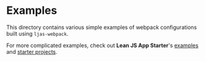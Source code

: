 # Examples

This directory contains various simple examples of webpack configurations built using `ljas-webpack`.

For more complicated examples, check out **Lean JS App Starter**'s [examples](https://github.com/mattlean/lean-js-app-starter/tree/master/examples) and [starter projects](https://github.com/mattlean/lean-js-app-starter/tree/master/starters).
